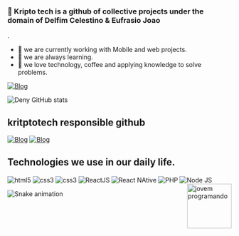 ### 👋 Kripto tech is a github of collective projects under the domain of Delfim Celestino & Eufrasio Joao

.

- 👀 we are currently working with Mobile and web projects.
- 🌱 we are always learning.
- 💞️ we love technology, coffee and applying knowledge to solve problems.

[![Blog](https://img.shields.io/badge/Gmail-D14836?style=for-the-badge&logo=gmail&logoColor=white)](https://mailto:kriptotech2022@@gmail.com)

![Deny GitHub stats](https://github-readme-stats.vercel.app/api?username=kriptotech&show_icons=true&theme=radical)

## kritptotech responsible github

[![Blog](https://img.shields.io/badge/GitHub-100000?style=for-the-badge&logo=github&logoColor=white)](https://github.com/DenyCelestino)
[![Blog](https://img.shields.io/badge/GitHub-100000?style=for-the-badge&logo=github&logoColor=white)](https://github.com/eufrasioJoao)

## Technologies we use in our daily life.

<div style="display: inline_block">
<img align="center" alt="html5" src="https://img.shields.io/badge/HTML5-E34F26?style=for-the-badge&logo=html5&logoColor=white"/>
<img align="center" alt="css3" src="https://img.shields.io/badge/CSS3-1572B6?style=for-the-badge&logo=css3&logoColor=white"/>
<img align="center" alt="css3" src="https://img.shields.io/badge/JavaScript-323330?style=for-the-badge&logo=javascript&logoColor=F7DF1E"/>
<img align="center" alt="ReactJS" src="https://img.shields.io/badge/React-20232A?style=for-the-badge&logo=react&logoColor=61DAFB"/>
<img align="center" alt="React NAtive" src="https://img.shields.io/badge/React_Native-20232A?style=for-the-badge&logo=react&logoColor=61DAFB"/>
<img align="center" alt="PHP" src="https://img.shields.io/badge/PHP-777BB4?style=for-the-badge&logo=php&logoColor=white"/>
<img align="center" alt="Node JS" src="https://img.shields.io/badge/Node.js-43853D?style=for-the-badge&logo=node.js&logoColor=white"/>
  <img align="right" height="100" width="100" alt="jovem programando" src="https://clubedosgeeks.com.br/wp-content/uploads/2016/01/dormrm.gif"/>
</div>

![Snake animation](https://github.com/Kriptotech/Kriptotech/blob/output/github-contribution-grid-snake.svg)

